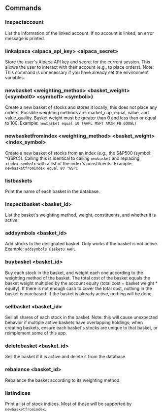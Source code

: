 
## Commands
### inspectaccount
List the information of the linked account. If no account is linked, an error message is printed.

### linkalpaca <alpaca_api_key> <alpaca_secret>
Store the user's Alpaca API key and secret for the current session. This allows the user to interact with their account (e.g., to place orders). Note: This command is unnecessary if you have already set the environment variables.

### newbasket <weighting_method> <basket_weight> (\<symbol0> \<symbol1> \<symboli>)
Create a new basket of stocks and stores it locally; this does not place any orders. Possible weighting methods are: market_cap, equal, value, and value_quality. Basket weight must be greater than 0 and less than or equal to 100. 
Example: `newbasket equal 10 (AAPL MSFT AMZN FB GOOGL)`

### newbasketfromindex <weighting_method> <basket_weight> <index_symbol>
Create a new basket of stocks from an index (e.g., the S&P500 (symbol: ^GSPC)). Calling this is identical to calling `newbasket` and replacing `<index_symbol>` with a list of the index's constituents.
Example: `newbasketfromindex equal 80 ^GSPC`

### listbaskets
Print the name of each basket in the database. 

### inspectbasket <basket_id>
List the basket's weighting method, weight, constituents, and whether it is active.

### addsymbols <basket_id> <symbol1> <symboli>
Add stocks to the designated basket. Only works if the basket is not active.
Example: `addsymbols Basket0 AAPL`

### buybasket <basket_id>
Buy each stock in the basket, and weight each one according to the weighting method of the basket. The total cost of the basket equals the basket weight multipled by the account equity (total cost = basket weight * equity). If there is not enough cash to cover the total cost, nothing in the basket is purchased. If the basket is already active, nothing will be done.

### sellbasket <basket_id>
Sell all shares of each stock in the basket. Note: this will cause unexpected behavior if multiple active baskets have overlapping holdings; when creating baskets, ensure each basket's stocks are unique to that basket, or reimplement some of this app.

### deletebasket <basket_id>
Sell the basket if it is active and delete it from the database.

### rebalance <basket_id>
Rebalance the basket according to its weighting method.

### listindices
Print a list of stock indices. Most of these will be supported by `newbasketfromindex`.

